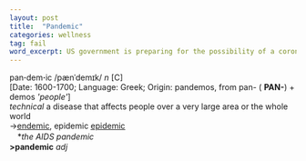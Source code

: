 ```yaml
---
layout: post
title:  "Pandemic"
categories: wellness
tag: fail
word_excerpt: US government is preparing for the possibility of a coronavirus pandemic.
---
```

<DIV style="MARGIN: 0px 0px 5px">pan<B>·</B>dem<B>·</B>ic /pænˈdemɪk/ <I>n</I> [C] <BR>[Date: 1600-1700; Language: Greek; Origin: pandemos, from pan- ( <B>PAN-</B>) + demos <I>'people'</I>]<BR><I>technical</I> a disease that affects people over a very large area or the whole world<BR>→<A href="{{ site.baseurl }}/endemic"><U>endemic</U></A>, epidemic <A href="{{ site.baseurl }}/epidemic"><U>epidemic</U></A><BR>　*<I>the AIDS pandemic</I><BR><B>&gt;pandemic</B> <I>adj</I></DIV>
